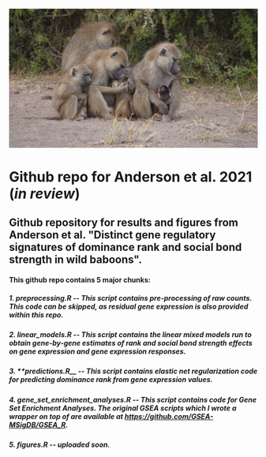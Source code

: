 ![](./misc/baboons.png)

# Github repo for Anderson et al. 2021 (*in review*)

## Github repository for results and figures from Anderson et al. "Distinct gene regulatory signatures of dominance rank and social bond strength in wild baboons".

#### This github repo contains 5 major chunks:
##### 1. **preprocessing.R** -- This script contains pre-processing of raw counts. This code can be skipped, as residual gene expression is also provided within this repo.
##### 2. **linear_models.R** -- This script contains the linear mixed models run to obtain gene-by-gene estimates of rank and social bond strength effects on gene expression and gene expression responses. 
##### 3. **predictions.R__ -- This script contains elastic net regularization code for predicting dominance rank from gene expression values. 
##### 4. **gene_set_enrichment_analyses.R** -- This script contains code for Gene Set Enrichment Analyses. The original GSEA scripts which I wrote a wrapper on top of are available at https://github.com/GSEA-MSigDB/GSEA_R. 
##### 5. **figures.R** -- uploaded soon.
